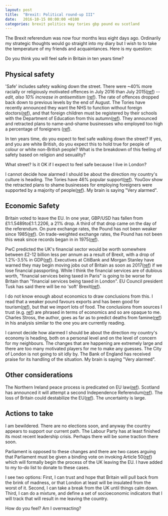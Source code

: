 ```yaml
---
layout: post
title:  "Brexit: Political round-up III"
date:   2016-10-15 00:00:00 +0100
categories: brexit politics may tories gbp pound eu scotland
---
```


The Brexit referendum was now four months less eight days ago.  Ordinarily my strategic thoughts would go straight into my diary but I wish to to take the temperature of my friends and acquaintances.  Here is my question:

Do you think you will feel safe in Britain in ten years time?

Physical safety
-------------------

'Safe' includes safety walking down the street.  There were ~40% more racially or religiously motivated offences in July 2016 than July 2015([ref][1]) -- *edit, also 10% increase in antisemitism* ([ref][19]).  The rate of offences dropped back down to previous levels by the end of August.  The Tories have recently announced they want the NHS to function without foreign doctors([ref][2]), and that foreign children must be registered by their schools with the Department of Education from this autumn([ref][3]).  They announced and retracted plans to name-and-shame businesses who employed too high a percentage of foreigners ([ref][4]).

In ten years time, do you expect to feel safe walking down the street?  If yes, and you are white British, do you expect this to hold true for people of colour or white non-British people?  What is the breakdown of this feeling of safety based on religion and sexuality?

What street?  Is it OK if I expect to feel safe because I live in London?

I cannot decide how alarmed I should be about the direction my country's culture is heading.  The Tories have 46% popular support([ref][5]).  YouGov show the retracted plans to shame businesses for employing foreigners were supported by a majority of people([ref][6]).  My brain is saying "Very alarmed".

Economic Safety
-------------------

Britain voted to leave the EU.  In one year, GBP/USD has fallen from £1:$1.5489 to £1:$1.2206, a 21% drop.  A third of that drop came on the day of the referendum.  On pure exchange rates, the Pound has not been weaker since 1985([ref][7]).  On trade-weighted exchange rates, the Pound has not been this weak since records began in in 1975([ref][8]).

PwC predicted the UK's financial sector would be worth somewhere between £2-12 billion less per annum as a result of Brexit, with a drop of 1.2%-3.5% in GDP([ref][12]).  Executives at CitiBank and Morgan Stanley have warned they may begin moving jobs out of Britain as soon as 2017([ref][13]) if we lose financial passporting.  While I think the financial services are of dubious worth, "financial services being taxed in Paris" is going to be worse for Britain than "financial services being taxed in London".  EU Council president Tusk has said there will be no 'soft' Brexit([ref][14]).

I do not know enough about economics to draw conclusions from this.  I read that a weaker pound favours exports and has been good for tourism([ref][9]), but that we import lots of food.  The conclusions from sources I trust (e.g. [ref][10]) are phrased in terms of economics and so are opaque to me.  Charles Stross, the author, goes as far as to predict deaths from famine([ref][11]) in his analysis similar to the one you are currently reading.

I cannot decide how alarmed I should be about the direction my country's economy is heading, both on a personal level and on the level of concern for my neighbours.  The changes that are happening are extremely large and there are too many motivated players for me to make any guesses.  The City of London is not going to sit idly by.  The Bank of England has received praise for its handling of the situation.  My brain is saying "Very alarmed".

Other considerations
-------------------

The Northern Ireland peace process is predicated on EU law([ref][15]).  Scotland has announced it will attempt a second Independence Referendum([ref][16]).  The loss of Britain could destabilize the EU([ref][17]).  The uncertainty is large.

Actions to take
-------------------

I am bewildered.  There are no elections soon, and anyway the country appears to support our current path.  The Labour Party has at least finished its most recent leadership crisis.  Perhaps there will be some traction there soon.

Parliament is opposed to these changes and there are two cases arguing that Parliament must be given a binding vote on invoking Article 50([ref][18]) which will formally begin the process of the UK leaving the EU.  I have added to my to-do list to donate to these cases.

I see two options: First, I can trust and hope that Britain will pull back from the brink of madness, or that London at least will be insulated from the worst of it.  Second, I can take a break from the UK until things calm down.  Third, I can do a mixture, and define a set of socioeconomic indicators that I will track that will result in me leaving the country.

How do you feel?  Am I overreacting?

[1]: https://www.gov.uk/government/uploads/system/uploads/attachment_data/file/559319/hate-crime-1516-hosb1116.pdf

[2]: http://www.telegraph.co.uk/news/2016/10/03/jeremy-hunt-nhs-will-become-self-sufficient-and-no-longer-rely-o/

[3]: http://schoolsweek.co.uk/schools-must-collect-data-on-immigrant-children-from-autumn/

[4]: http://www.independent.co.uk/news/uk/politics/amber-rudd-immigration-speech-tory-conference-brexit-foreign-workers-british-jobs-a7345536.html

[5]: http://ukpollingreport.co.uk/blog/archives/9766

[6]: https://yougov.co.uk/news/2016/10/06/public-backs-plans-make-companies-say-how-many-for/

[7]: http://fxtop.com/en/historical-exchange-rates.php?MA=1&C1=GBP&C2=USD&A=1&YYYY1=2015&MM1=10&DD1=15&YYYY2=2016&MM2=10&DD2=15&LANG=en

[8]: http://www.independent.co.uk/news/business/news/value-of-trade-weighted-pound-sterling-slumps-to-historic-new-low-a7357181.html

[9]: https://www.ft.com/content/4186fb3c-5efa-11e6-bb77-a121aa8abd95

[10]: https://www.ft.com/content/18048862-6519-3cbb-8c3a-149ce6d9a982

[11]: http://www.antipope.org/charlie/blog-static/2016/10/facts-of-life-and-death.html

[12]: https://www.pwc.co.uk/financial-services/assets/Leaving-the-EU-implications-for-the-UK-FS-sector.pdf

[13]: http://www.independent.co.uk/news/business/news/brexit-latest-morgan-stanley-lloyds-citi-banks-move-london-2017-exodus-a7356176.html

[14]: http://www.ibtimes.co.uk/full-hard-brexit-speech-european-council-president-donald-tusk-1586332

[15]: http://www.belfasttelegraph.co.uk/news/northern-ireland/brexit-challenge-northern-ireland-peace-process-based-on-being-part-of-the-eu-court-hears-35022333.html

[16]: http://www.ibtimes.co.uk/second-independence-referendum-last-thing-scotland-needs-more-division-1586412

[17]: http://time.com/4381428/brexit-eu-response/

[18]: http://www.economist.com/news/britain/21708649-government-faces-legal-well-political-challenges-triggering-brexit

[19]: http://www.publications.parliament.uk/pa/cm201617/cmselect/cmhaff/136/13602.htm?utm_source=136&utm_campaign=modulereports&utm_medium=fullbullet
